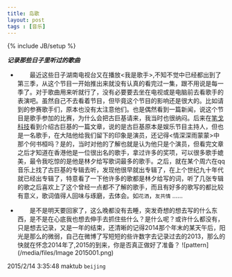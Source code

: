```yaml
---
title: 岛歌
layout: post
tags : [音乐]
---
```

{% include JB/setup %}


**_记录那些日子里听过的歌曲_**
    
-   &emsp;&emsp;最近这些日子湖南电视台又在播放<我是歌手>,不知不觉中已经都出到了第三季，从这个节目一开始推出来就没有认真的看完过一集，跟不用说是每一季了。对于歌曲用来听就行了，没有必要要去坐在电视或是电脑前去看歌手的表演吧。虽然自己不去看着节目，但毕竟这个节目的影响还是很大的。比如请到的参赛歌手们，原本也没有太注意他们。也是偶然看到一篇新闻，说这个节目是歌手参加的比赛，为什么会把古巨基请来，我当时也很纳闷。后来在<a href="http://www.baidu.com" color="red">笔戈科技</a>看到介绍古巨基的一篇文章，说的是古巨基原本是娱乐节目主持人，但也是一名歌手，在大陆他给我们留下的印象是演员，还记得<情深深雨蒙蒙>中那个何书桓吗？是的，当时对他的了解也就是认为他只是个演员，但看完文章之后才知道在香港他是一位很出名的歌手，拿过许多的奖项，可以很多歌手媲美，最令我吃惊的是他是林夕给写歌词最多的歌手。之后，就在某个周六在qq音乐上找了古巨基的专辑去听，发现他很早就出专辑了，在上个世纪九十年代就已经出专辑了，特意看了一下他许多的歌都是林夕给写的词，听了几张专辑的歌之后喜欢上了这个曾经一点都不了解的歌手，而且有好多的歌写的都比较有意义，歌词值得人回味与琢磨，去体会。如`花洒`，`友共情` ……  

-   &emsp;&emsp;是不是明天要回家了，这么晚都没有去睡，突发奇想的想去写的什么东西，是不是在心底我也想去伸手去抓住些什么？是什么呢？或许什么都没有，只是想去记录，又是一年的结束，还清晰的记得<a>2014</a>那个年末的某天午后，阳光是那么的微弱，自己在微博了写短短的些许数字去记录过去的2013，那么的快就在怀念2014年了,2015的到来，你是否真正做好了准备？
   ![pattern](/media/files/Image 2015001.png)

2015/2/14 3:35:48 <a>maktub</a> `beijing`